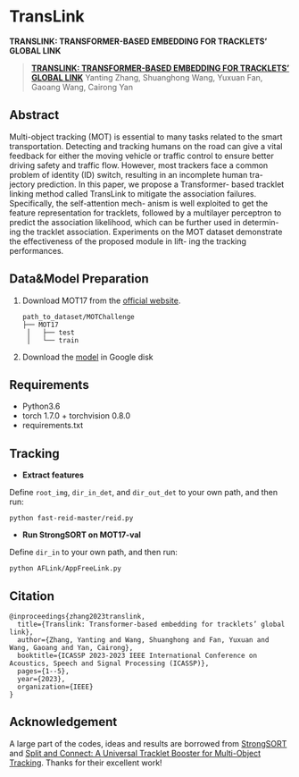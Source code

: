 # TransLink
**TRANSLINK: TRANSFORMER-BASED EMBEDDING FOR TRACKLETS’ GLOBAL LINK**

>**[TRANSLINK: TRANSFORMER-BASED EMBEDDING FOR TRACKLETS’ GLOBAL LINK](https://ieeexplore.ieee.org/document/10097136)**
>Yanting Zhang, Shuanghong Wang, Yuxuan Fan, Gaoang Wang, Cairong Yan

## Abstract

Multi-object tracking (MOT) is essential to many tasks related to the smart transportation. Detecting and tracking humans on the road can give a vital feedback for either the moving vehicle or traffic control to ensure better driving safety and traffic flow. However, most trackers face a common problem of identity (ID) switch, resulting in an incomplete human tra- jectory prediction. In this paper, we propose a Transformer- based tracklet linking method called TransLink to mitigate the association failures. Specifically, the self-attention mech- anism is well exploited to get the feature representation for tracklets, followed by a multilayer perceptron to predict the association likelihood, which can be further used in determin- ing the tracklet association. Experiments on the MOT dataset demonstrate the effectiveness of the proposed module in lift- ing the tracking performances.


## Data&Model Preparation

1. Download MOT17 from the [official website](https://motchallenge.net/).

   ```
   path_to_dataset/MOTChallenge
   ├── MOT17
   	│   ├── test
   	│   └── train
   ```
2. Download the [model](https://drive.google.com/file/d/134qs20wPvq9cu04aDxIno7doejr5JYJP/view?usp=sharing) in Google disk

## Requirements

- Python3.6
- torch 1.7.0 + torchvision 0.8.0
- requirements.txt

## Tracking

- **Extract features**

Define `root_img`, `dir_in_det`, and `dir_out_det` to your own path, and then run:

  ```shell
  python fast-reid-master/reid.py
  ```

- **Run StrongSORT on MOT17-val**

Define `dir_in` to your own path, and then run:

  ```shell
  python AFLink/AppFreeLink.py
  ```

## Citation

```
@inproceedings{zhang2023translink,
  title={Translink: Transformer-based embedding for tracklets’ global link},
  author={Zhang, Yanting and Wang, Shuanghong and Fan, Yuxuan and Wang, Gaoang and Yan, Cairong},
  booktitle={ICASSP 2023-2023 IEEE International Conference on Acoustics, Speech and Signal Processing (ICASSP)},
  pages={1--5},
  year={2023},
  organization={IEEE}
}
```

## Acknowledgement

A large part of the codes, ideas and results are borrowed from [StrongSORT](https://github.com/dyhBUPT/StrongSORT) and [Split and Connect: A Universal Tracklet Booster for Multi-Object Tracking](https://ieeexplore.ieee.org/document/9672670). Thanks for their excellent work!
